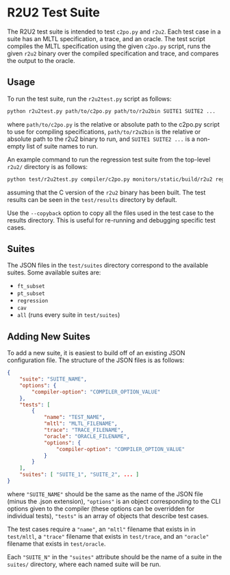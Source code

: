 # R2U2 Test Suite

The R2U2 test suite is intended to test `c2po.py` and `r2u2`. Each test case in a suite has an MLTL specification, a trace, and an oracle. The test script compiles the MLTL specification using the given `c2po.py` script, runs the given `r2u2` binary over the compiled specification and trace, and compares the output to the oracle.

## Usage

To run the test suite, run the `r2u2test.py` script as follows:
```bash
python r2u2test.py path/to/c2po.py path/to/r2u2bin SUITE1 SUITE2 ...
```
where `path/to/c2po.py` is the relative or absolute path to the c2po.py script to use for compiling specifications, `path/to/r2u2bin` is the relative or absolute path to the r2u2 binary to run, and `SUITE1 SUITE2 ...` is a non-empty list of suite names to run.

An example command to run the regression test suite from the top-level `r2u2/` directory is as follows:
```bash
python test/r2u2test.py compiler/c2po.py monitors/static/build/r2u2 regression
```
assuming that the C version of the `r2u2` binary has been built. The test results can be seen in the `test/results` directory by default.

Use the `--copyback` option to copy all the files used in the test case to the results directory. This is useful for re-running and debugging specific test cases.

## Suites

The JSON files in the `test/suites` directory correspond to the available suites. Some available suites are:
- `ft_subset`
- `pt_subset`
- `regression`
- `cav`
- `all` (runs every suite in `test/suites`)

## Adding New Suites

To add a new suite, it is easiest to build off of an existing JSON configuration file. The structure of the JSON files is as follows:

```json
{
    "suite": "SUITE_NAME",
    "options": {
        "compiler-option": "COMPILER_OPTION_VALUE"
    },
    "tests": [
        {
            "name": "TEST_NAME",
            "mltl": "MLTL_FILENAME",
            "trace": "TRACE_FILENAME",
            "oracle": "ORACLE_FILENAME",
            "options": {
                "compiler-option": "COMPILER_OPTION_VALUE"
            }
        }
    ],
    "suites": [ "SUITE_1", "SUITE_2", ... ]
}
```
where `"SUITE_NAME"` should be the same as the name of the JSON file (minus the .json extension), `"options"` is an object corresponding to the CLI options given to the compiler (these options can be overridden for individual tests), `"tests"` is an array of objects that describe test cases. 

The test cases require a `"name"`, an `"mltl"` filename that exists in in `test/mltl`, a `"trace"` filename that exists in `test/trace`, and an `"oracle"` filename that exists in `test/oracle`.

Each `"SUITE_N"` in the `"suites"` attribute should be the name of a suite in the `suites/` directory, where each named suite will be run.